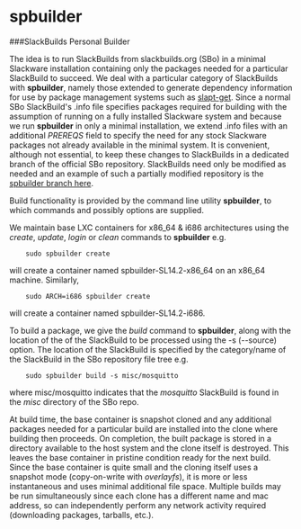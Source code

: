 # spbuilder
###SlackBuilds Personal Builder

The idea is to run SlackBuilds from slackbuilds.org (SBo) in a minimal Slackware installation containing only the packages needed for a particular SlackBuild to succeed. We deal with a particular category of SlackBuilds with **spbuilder**, namely those extended to generate dependency information for use by package management systems such as [slapt-get](http://www.jaos.org). Since a normal SBo SlackBuild's .info file specifies packages required for building with the assumption of running on a fully installed Slackware system and because we run **spbuilder** in only a minimal installation, we extend .info files with an additional *PREREQS* field to specify the need for any stock Slackware packages not already available in the minimal system. It is convenient, although not essential, to keep these changes to SlackBuilds in a dedicated branch of the official SBo repository. SlackBuilds need only be modified as needed and an example of such a partially modified repository is the [spbuilder branch here](https://github.com/cwilling/slackbuilds/tree/spbuilder).

Build functionality is provided by the command line utility **spbuilder**, to which commands and possibly options are supplied.

We maintain base LXC containers for x86_64 & i686 architectures using the *create*, *update*, *login* or *clean* commands to **spbuilder** e.g.

        sudo spbuilder create
will create a container named spbuilder-SL14.2-x86_64 on an x86_64 machine. Similarly,

        sudo ARCH=i686 spbuilder create
will create a container named spbuilder-SL14.2-i686.

To build a package, we give the *build* command to **spbuilder**, along with the location of the of the SlackBuild to be processed using the -s (--source) option. The location of the SlackBuild is specified by the category/name of the SlackBuild in the SBo repository file tree e.g.

        sudo spbuilder build -s misc/mosquitto
where misc/mosquitto indicates that the *mosquitto* SlackBuild is found in the *misc* directory of the SBo repo.

At build time, the base container is snapshot cloned and any additional packages needed for a particular build are installed into the clone where building then proceeds. On completion, the built package is stored in a directory available to the host system and the clone itself is destroyed. This leaves the base container in pristine condition ready for the next build. Since the base container is quite small and the cloning itself uses a snapshot mode (copy-on-write with *overlayfs*), it is more or less instantaneous and uses minimal additional file space. Multiple builds may be run simultaneously since each clone has a different name and mac address, so can independently perform any network activity required (downloading packages, tarballs, etc.). 
